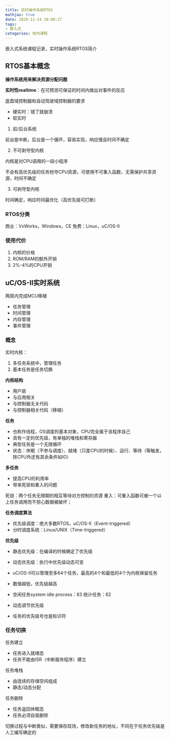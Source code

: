 ```yaml
---
title: 实时操作系统RTOS
mathjax: true
date: 2020-11-24 18:00:27
tags:
- 嵌入式
categories: 校内课程
---
```


嵌入式系统课程记录，实时操作系统RTOS简介

<!-- more -->


## RTOS基本概念

**操作系统用来解决资源分配问题**

**实时性realtime**：在可预测可保证的时间内做出对事件的反应

底盘域控制器和自动驾驶域控制器的要求

- 硬实时：错了就崩溃
- 软实时

1. 前/后台系统

前台是中断，后台是一个循环，容易实现，响应慢且时间不确定

2. 不可剥夺型内核

内核是对CPU调用的一段小程序

不会有高优先级的任务抢夺CPU资源，可使用不可重入函数，无需保护共享资源，时间不确定

3. 可剥夺型内核

时间确定，响应时间最优化（高优先级可打断）

### RTOS分类

商业：VxWorks，Windows，CE
免费：Linux，uC/OS-II

### 使用代价

1. 内核的价格
2. ROM/RAM的额外开销
3. 2%-4%的CPU开销


## uC/OS-II实时系统

两周内完成MCU移植

- 任务管理
- 时间管理
- 内存管理
- 事件管理

### 概念
实时内核：
1. 多任务系统中，管理任务
2. 基本任务是任务切换

**内核结构**
- 用户层
- 与应用相关
- 与控制器无关代码
- 与控制器相关代码（移植）

**任务**
- 也称作线程，OS调度的基本对象，CPU完全属于该程序自己
- 具有一定的优先级，有单独的堆栈和寄存器
- 典型任务是一个无限循环
- 状态：休眠（不参与调度）、就绪（只差CPU的时候）、运行、等待（等触发，除CPU外还有其余条件如IO）

**多任务**
- 提高CPU的利用率
- 带来死锁和重入的问题

死锁：两个任务无限期的相互等待对方控制的资源
重入：可重入函数可被一个以上任务调用而不担心数据被破坏；

**任务调度算法**
- 优先级调度：绝大多数RTOS，uC/OS-II（Event-triggered）
- 分时调度系统：Linux/UNIX（Time-triggered）

**优先级**
- 静态优先级：在编译的时候确定了优先级
- 动态优先级：执行中优先级动态可变

- uC/OS-II可以管理至多64个任务，最高的4个和最低的4个为内核保留任务
- 数值越低，优先级越高
- 空闲任务system idle process：63 统计任务：62
- 动态调节优先级
- 任务的优先级号也是标识符

### 任务切换
任务建立
- 任务进入就绪态
- 任务不能由ISR（中断服务程序）建立

任务堆栈
- 由连续的存储空间组成
- 静态/动态分配

任务删除
- 任务返回休眠态
- 任务必须自我删除

切换过程与中断类似，需要保存现场，修改新任务的地址，不同在于任务优先级是人工编写确定的

